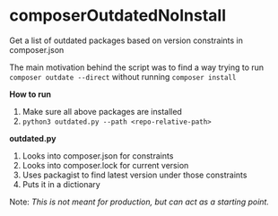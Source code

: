 # composerOutdatedNoInstall
Get a list of outdated packages based on version constraints in composer.json

The main motivation behind the script was to find a way trying to run `composer outdate --direct` without running `composer install`

**How to run**
1. Make sure all above packages are installed
2. `python3 outdated.py --path <repo-relative-path>`


**outdated.py** 
1. Looks into composer.json for constraints
2. Looks into composer.lock for current version
3. Uses packagist to find latest version under those constraints
4. Puts it in a dictionary




Note: *This is not meant for production, but can act as a starting point.*

